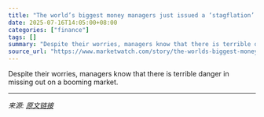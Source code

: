 ```yaml
---
title: "The world’s biggest money managers just issued a ‘stagflation’ warning — but look at what they’re buying"
date: 2025-07-16T14:05:00+08:00
categories: ["finance"]
tags: []
summary: "Despite their worries, managers know that there is terrible danger in missing out on a booming market."
source_url: "https://www.marketwatch.com/story/the-worlds-biggest-money-managers-just-issued-a-stagflation-warning-but-look-at-what-theyre-buying-97cd52c0?mod=mw_rss_topstories"
---
```


Despite their worries, managers know that there is terrible danger in missing out on a booming market.

---

*来源: [原文链接](https://www.marketwatch.com/story/the-worlds-biggest-money-managers-just-issued-a-stagflation-warning-but-look-at-what-theyre-buying-97cd52c0?mod=mw_rss_topstories)*
